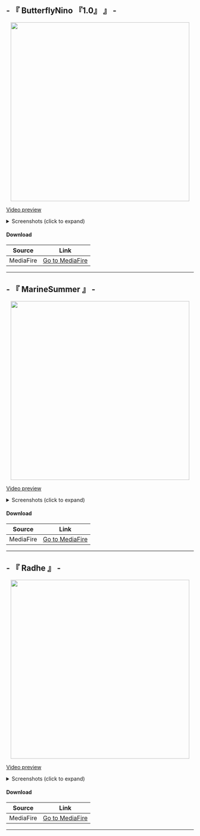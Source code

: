 ## - 『 ButterflyNino 『1.0』 』 -

<p align="center"><img src="https://i.imgur.com/SZE2RVy.png" height="480"></p>

<a href="https://youtu.be/YZAfXbyhOYI" target="_blank">Video preview</a>

<details>
<summary>Screenshots (click to expand)</summary>
<p align="center"><img src="https://i.imgur.com/4NQemaH.png" title="Menu Background" height="480"></p>
<p align="center"><img src="https://i.imgur.com/nanq9lE.png" title="Song Select" height="480"></p>
<p align="center"><img src="https://i.imgur.com/sCiCMO8.png" title="Select Modes" height="480"></p>
<p align="center"><img src="https://i.imgur.com/d9lhWCY.png" title="Mod Icons" height="480"></p>
<p align="center"><img src="https://i.imgur.com/N5lKWXl.png" title="Gameplay circles" height="480"></p>
<p align="center"><img src="https://i.imgur.com/WccpqNh.png" title="Gameplay circles" height="480"></p>
<p align="center"><img src="https://i.imgur.com/fitdLdF.png" title="Screen Pause" height="480"></p>
<p align="center"><img src="https://i.imgur.com/bfjLbo3.png" title="Screen Fail" height="480"></p>
<p align="center"><img src="https://i.imgur.com/f2wYR1Z.png" title="Screen Skip" height="480"></p>
<p align="center"><img src="https://i.imgur.com/XqZahKx.png" title="Screen Pass" height="480"</p>
<p align="center"><img src="https://i.imgur.com/tq63asq.png" title="Screen Fail" height="480"></p>
<p align="center"><img src="https://i.imgur.com/aDvlpC4.png" title="Ranking Panel" height="480"></p>
<p align="center"><img src="https://i.imgur.com/f90Z9f9.png" title="Ranking Panel" height="480"></p>
</details>

#### Download
Source|Link|
|---|---|
|MediaFire|[Go to MediaFire](https://www.mediafire.com/folder/5iehq0kyv20c1/ButterflyNino)|

___

## - 『 MarineSummer 』 -

<p align="center"><img src="https://i.imgur.com/o63ldJc.png" height="480"></p>

<a href="https://youtu.be/YZAfXbyhOYI" target="_blank">Video preview</a>

<details>
<summary>Screenshots (click to expand)</summary>
<img src="https://i.imgur.com/woV0jMa.png" title="Menu Background">
<img src="https://i.imgur.com/WV2qDdN.png" title="Song Select">
<img src="https://i.imgur.com/MYEIR3Y.png" title="Select Modes">
<img src="https://i.imgur.com/rYdkcfA.png" title="Mod Icons">
<img src="https://i.imgur.com/eqRnth1.png" title="Gameplay circles">
<img src="https://i.imgur.com/AYMYIh5.png" title="Gameplay circles">
<img src="https://i.imgur.com/Um6W2CC.png" title="Screen Pause">
<img src="https://i.imgur.com/y7rjjH9.png" title="Screen Fail">
<img src="https://i.imgur.com/4jd7W6f.png" title="Screen Skip">
<img src="https://i.imgur.com/m3oLtTj.png" title="Screen Pass">
<img src="https://i.imgur.com/SI4zsOK.png" title="Screen Fail">
<img src="https://i.imgur.com/0I05f1x.png" title="Ranking Panel">
<img src="https://i.imgur.com/nY6DXMP.png" title="Ranking Panel">
</details>

#### Download
Source|Link|
|---|---|
|MediaFire|[Go to MediaFire](https://www.mediafire.com/folder/5iehq0kyv20c1/ButterflyNino)|

___

## - 『 Radhe 』 -


<p align="center"><img src="https://i.imgur.com/o63ldJc.png" height="480"></p>

<a href="https://youtu.be/YZAfXbyhOYI" target="_blank">Video preview</a>

<details>
<summary>Screenshots (click to expand)</summary>
<img src="" title="Menu Background">
<img src="" title="Song Select">
<img src="" title="Select Modes">
<img src="" title="Mod Icons">
<img src="" title="Gameplay circles">
<img src="" title="Gameplay circles">
<img src="" title="Screen Pause">
<img src="" title="Screen Fail">
<img src="" title="Screen Skip">
<img src="" title="Screen Pass">
<img src="" title="Screen Fail">
<img src="" title="Ranking Panel">
<img src="" title="Ranking Panel">
</details>

#### Download
Source|Link|
|---|---|
|MediaFire|[Go to MediaFire](https://www.mediafire.com/folder/5iehq0kyv20c1/ButterflyNino)|

___
